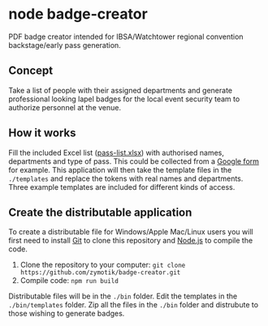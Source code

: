 # node badge-creator

PDF badge creator intended for IBSA/Watchtower regional convention backstage/early pass generation.

## Concept

Take a list of people with their assigned departments and generate professional looking lapel badges for the local event security team to authorize personnel at the venue.

## How it works

Fill the included Excel list ([pass-list.xlsx](./pass-list.xlsx)) with authorised names, departments and type of pass. This could be collected from a [Google form](https://www.google.com/forms/about/) for example. This application will then take the template files in the `./templates` and replace the tokens with real names and departments. Three example templates are included for different kinds of access.

## Create the distributable application

To create a distributable file for Windows/Apple Mac/Linux users you will first need to install [Git](https://git-scm.com/downloads) to clone this repository and [Node.js](https://nodejs.org/en/download/) to compile the code. 

1. Clone the repository to your computer: `git clone https://github.com/zymotik/badge-creator.git`
2. Compile code: `npm run build`

Distributable files will be in the `./bin` folder. Edit the templates in the `./bin/templates` folder. Zip all the files in the `./bin` folder and distrubute to those wishing to generate badges.